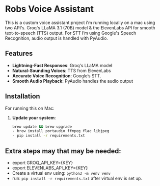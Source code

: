 # Robs Voice Assistant

This is a custom voice assistant project i'm running locally on a mac using two API's. Groq's LLaMA 3.1 (70B) model & the ElevenLabs API for smooth text-to-speech (TTS) output. For STT I’m using Google's Speech Recognition, audio output is handled with PyAudio.

## Features

- **Lightning-Fast Responses**: Groq's LLaMA model
- **Natural-Sounding Voices**: TTS from ElevenLabs
- **Accurate Voice Recognition**: Google’s STT.
- **Smooth Audio Playback**: PyAudio handles the audio output

## Installation

For running this on Mac:

1. **Update your system**:
   ```bash
   brew update && brew upgrade
   - brew install portaudio ffmpeg flac libjpeg
   - pip install -r requirements.txt
   ```

## Extra steps may that may be needed:

- export GROQ_API_KEY={KEY}
- export ELEVENLABS_API_KEY={KEY}
- Create a virtual env using: `python3 -m venv venv`
- run: `pip install -r requirements.txt` after virtual env is set up.
